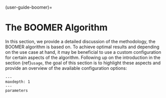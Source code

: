 (user-guide-boomer)=

# The BOOMER Algorithm

In this section, we provide a detailed discussion of the methodology, the BOOMER algorithm is based on. To achieve optimal results and depending on the use case at hand, it may be beneficial to use a custom configuration for certain aspects of the algorithm. Following up on the introduction in the section {ref}`usage`, the goal of this section is to highlight these aspects and provide an overview of the available configuration options:

```{toctree}
---
maxdepth: 1
---
parameters
```
